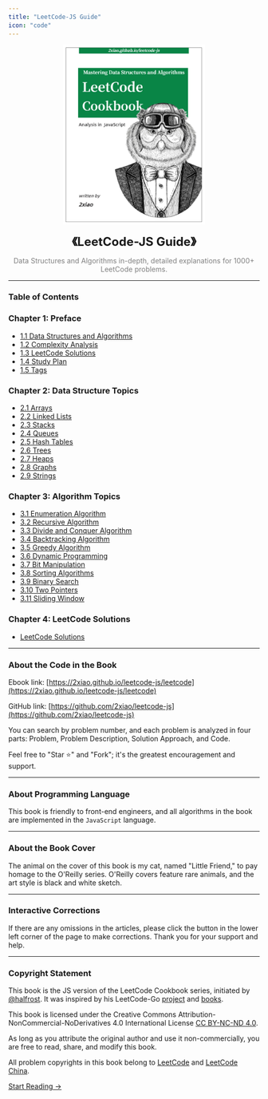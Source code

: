 ```yaml
---
title: "LeetCode-JS Guide"
icon: "code"
---
```


<p align="center">
  <img src="../../../assets/image/leetcode-js-logo.png" alt="logo" height="360"/>
</p>
<p align="center"><font size=5><b>《LeetCode-JS Guide》</b></font></p>
<p align="center"><font color=gray>Data Structures and Algorithms in-depth, detailed explanations for 1000+ LeetCode problems.</font></p>

---

### Table of Contents

### Chapter 1: Preface

- [1.1 Data Structures and Algorithms](./outline/intro.md)
- [1.2 Complexity Analysis](./outline/complexity.md)
- [1.3 LeetCode Solutions](./outline/solution_list.md)
- [1.4 Study Plan](./outline/plan/)
- [1.5 Tags](./outline/tag/)

### Chapter 2: Data Structure Topics

- [2.1 Arrays](./ds/array.md)
- [2.2 Linked Lists](./ds/linked_list.md)
- [2.3 Stacks](./ds/stack.md)
- [2.4 Queues](./ds/queue.md)
- [2.5 Hash Tables](./ds/hash_table.md)
- [2.6 Trees](./ds/tree.md)
- [2.7 Heaps](./ds/heap.md)
- [2.8 Graphs](./ds/graph.md)
- [2.9 Strings](./ds/string.md)

### Chapter 3: Algorithm Topics

- [3.1 Enumeration Algorithm](./algorithm/enumeration.md)
- [3.2 Recursive Algorithm](./algorithm/recursion.md)
- [3.3 Divide and Conquer Algorithm](./algorithm/divide_conquer.md)
- [3.4 Backtracking Algorithm](./algorithm/backtracking.md)
- [3.5 Greedy Algorithm](./algorithm/greed.md)
- [3.6 Dynamic Programming](./algorithm/dynamic_programming.md)
- [3.7 Bit Manipulation](./algorithm/bit.md)
- [3.8 Sorting Algorithms](./algorithm/sort.md)
- [3.9 Binary Search](./algorithm/binary_search.md)
- [3.10 Two Pointers](./algorithm/two_pointer.md)
- [3.11 Sliding Window](./algorithm/slide_window.md)

### Chapter 4: LeetCode Solutions

- [LeetCode Solutions](./problem/)

---

### About the Code in the Book

Ebook link: [https://2xiao.github.io/leetcode-js/leetcode](https://2xiao.github.io/leetcode-js/leetcode)

GitHub link: [https://github.com/2xiao/leetcode-js](https://github.com/2xiao/leetcode-js)

You can search by problem number, and each problem is analyzed in four parts: Problem, Problem Description, Solution Approach, and Code.

Feel free to "Star ⭐️" and "Fork"; it's the greatest encouragement and support.

---

### About Programming Language

This book is friendly to front-end engineers, and all algorithms in the book are implemented in the `JavaScript` language.

---

### About the Book Cover

The animal on the cover of this book is my cat, named "Little Friend," to pay homage to the O'Reilly series. O'Reilly covers feature rare animals, and the art style is black and white sketch.

---

### Interactive Corrections

If there are any omissions in the articles, please click the button in the lower left corner of the page to make corrections. Thank you for your support and help.

---

### Copyright Statement

This book is the JS version of the LeetCode Cookbook series, initiated by [@halfrost](https://github.com/halfrost). It was inspired by his LeetCode-Go [project](https://github.com/halfrost/LeetCode-Go) and [books](https://books.halfrost.com/leetcode/).

This book is licensed under the Creative Commons Attribution-NonCommercial-NoDerivatives 4.0 International License [CC BY-NC-ND 4.0](https://creativecommons.org/licenses/by-nc-nd/4.0/legalcode).

As long as you attribute the original author and use it non-commercially, you are free to read, share, and modify this book.

All problem copyrights in this book belong to [LeetCode](https://leetcode.com/) and [LeetCode China](https://leetcode-cn.com/).

[Start Reading ->](./outline/intro.md)